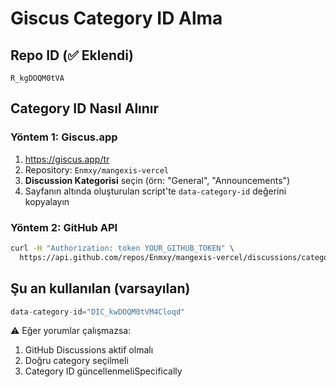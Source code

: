 # Giscus Category ID Alma

## Repo ID (✅ Eklendi)
```
R_kgDOQM0tVA
```

## Category ID Nasıl Alınır

### Yöntem 1: Giscus.app
1. https://giscus.app/tr
2. Repository: `Enmxy/mangexis-vercel`
3. **Discussion Kategorisi** seçin (örn: "General", "Announcements")
4. Sayfanın altında oluşturulan script'te `data-category-id` değerini kopyalayın

### Yöntem 2: GitHub API
```bash
curl -H "Authorization: token YOUR_GITHUB_TOKEN" \
  https://api.github.com/repos/Enmxy/mangexis-vercel/discussions/categories
```

## Şu an kullanılan (varsayılan)
```jsx
data-category-id="DIC_kwDOQM0tVM4Cloqd"
```

⚠️ Eğer yorumlar çalışmazsa:
1. GitHub Discussions aktif olmalı
2. Doğru category seçilmeli
3. Category ID güncellenmeliSpecifically
